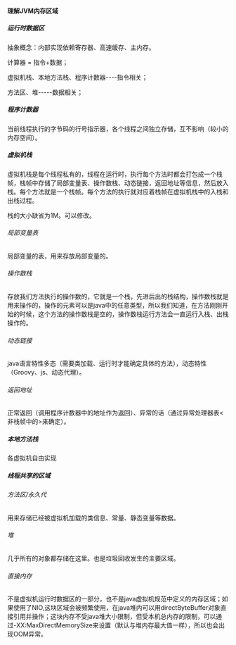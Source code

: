 #### 理解JVM内存区域

##### 运行时数据区

抽象概念：内部实现依赖寄存器、高速缓存、主内存。

计算器 = 指令+数据；

虚拟机栈、本地方法栈、程序计数器----指令相关；

方法区、堆-----数据相关；

##### 程序计数器

当前线程执行的字节码的行号指示器，各个线程之间独立存储，互不影响（较小的内存空间）。

##### 虚拟机栈

虚拟机栈是每个线程私有的，线程在运行时，执行每个方法时都会打包成一个栈帧，栈帧中存储了局部变量表、操作数栈、动态链接，返回地址等信息，然后放入栈。每个方法就是一个栈帧。每个方法的执行就对应着栈帧在虚拟机栈中的入栈和出栈过程。

栈的大小缺省为1M。可以修改。

###### 局部变量表

局部变量的表，用来存放局部变量的。

###### 操作数栈

存放我们方法执行的操作数的，它就是一个栈，先进后出的栈结构，操作数栈就是用来操作的，操作的元素可以是java中的任意类型，所以我们知道，在方法刚刚开始的时候，这个方法的操作数栈是空的，操作数栈运行方法会一直运行入栈、出栈操作的。

###### 动态链接

java语言特性多态（需要类加载、运行时才能确定具体的方法），动态特性（Groovy、js、动态代理）。

###### 返回地址

正常返回（调用程序计数器中的地址作为返回）、异常的话（通过异常处理器表<非栈帧中的>来确定）。

##### 本地方法栈

各虚拟机自由实现

##### 线程共享的区域

###### 方法区/永久代

用来存储已经被虚拟机加载的类信息、常量、静态变量等数据。

###### 堆

几乎所有的对象都存储在这里。也是垃圾回收发生的主要区域。

###### 直接内存

不是虚拟机运行时数据区的一部分，也不是java虚拟机规范中定义的内存区域；如果使用了NIO,这块区域会被频繁使用，在java堆内可以用directByteBuffer对象直接引用并操作；这块内存不受java堆大小限制，但受本机总内存的限制，可以通过-XX:MaxDirectMemorySize来设置（默认与堆内存最大值一样），所以也会出现OOM异常。

